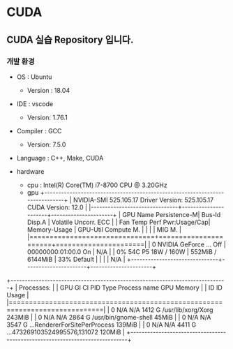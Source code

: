 # CUDA

## CUDA 실습 Repository 입니다.

### 개발 환경

- OS : Ubuntu
    - Version : 18.04
- IDE : vscode 
    - Version: 1.76.1
- Compiler : GCC
    - Version: 7.5.0
- Language : C++, Make, CUDA

- hardware
    - cpu : Intel(R) Core(TM) i7-8700 CPU @ 3.20GHz
    - gpu
+-----------------------------------------------------------------------------+
| NVIDIA-SMI 525.105.17   Driver Version: 525.105.17   CUDA Version: 12.0     |
|-------------------------------+----------------------+----------------------+
| GPU  Name        Persistence-M| Bus-Id        Disp.A | Volatile Uncorr. ECC |
| Fan  Temp  Perf  Pwr:Usage/Cap|         Memory-Usage | GPU-Util  Compute M. |
|                               |                      |               MIG M. |
|===============================+======================+======================|
|   0  NVIDIA GeForce ...  Off  | 00000000:01:00.0  On |                  N/A |
|  0%   54C    P5    18W / 160W |    552MiB /  6144MiB |     33%      Default |
|                               |                      |                  N/A |
+-------------------------------+----------------------+----------------------+
                                                                               
+-----------------------------------------------------------------------------+
| Processes:                                                                  |
|  GPU   GI   CI        PID   Type   Process name                  GPU Memory |
|        ID   ID                                                   Usage      |
|=============================================================================|
|    0   N/A  N/A      1412      G   /usr/lib/xorg/Xorg                243MiB |
|    0   N/A  N/A      2864      G   /usr/bin/gnome-shell               45MiB |
|    0   N/A  N/A      3547      G   ...RendererForSitePerProcess      139MiB |
|    0   N/A  N/A      4411      G   ...473269103524995576,131072      120MiB |
+-----------------------------------------------------------------------------+